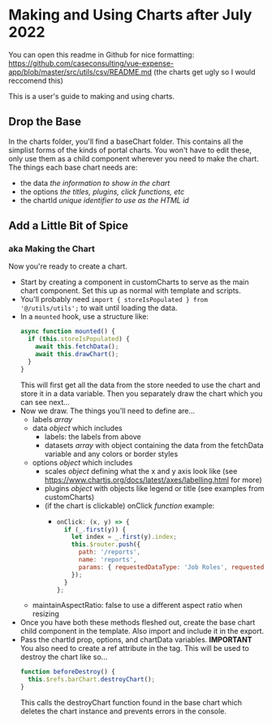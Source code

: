 # Making and Using Charts after July 2022

You can open this readme in Github for nice formatting: https://github.com/caseconsulting/vue-expense-app/blob/master/src/utils/csv/README.md
(the charts get ugly so I would reccomend this)

This is a user's guide to making and using charts.

## Drop the Base

In the charts folder, you'll find a baseChart folder. This contains all the simplist forms of the kinds of portal charts. You won't have to edit these, only use them as a child component wherever you need to make the chart. The things each base chart needs are:

- the data _the information to show in the chart_
- the options _the titles, plugins, click functions, etc_
- the chartId _unique identifier to use as the HTML id_

## Add a Little Bit of Spice

### aka Making the Chart

Now you're ready to create a chart.

- Start by creating a component in customCharts to serve as the main chart component. Set this up as normal with template and scripts.
- You'll probably need `import { storeIsPopulated } from '@/utils/utils';` to wait until loading the data.
- In a `mounted` hook, use a structure like:
  ```javascript
  async function mounted() {
    if (this.storeIsPopulated) {
      await this.fetchData();
      await this.drawChart();
    }
  }
  ```
  This will first get all the data from the store needed to use the chart and store it in a data variable. Then you separately draw the chart which you can see next...
- Now we draw. The things you'll need to define are...
  - labels _array_
  - data _object_ which includes
    - labels: the labels from above
    - datasets _array_ with object containing the data from the fetchData variable and any colors or border styles
  - options _object_ which includes
    - scales _object_ defining what the x and y axis look like (see https://www.chartjs.org/docs/latest/axes/labelling.html for more)
    - plugins _object_ with objects like legend or title (see examples from customCharts)
    - (if the chart is clickable) onClick _function_ example:
      - ```javascript
        onClick: (x, y) => {
          if (_.first(y)) {
            let index = _.first(y).index;
            this.$router.push({
              path: '/reports',
              name: 'reports',
              params: { requestedDataType: 'Job Roles', requestedFilter: this.chartData.labels[index] }
            });
          }
        };
        ```
  - maintainAspectRatio: false to use a different aspect ratio when resizing
- Once you have both these methods fleshed out, create the base chart child component in the template. Also import and include it in the export.
- Pass the chartId prop, options, and chartData variables. **IMPORTANT** You also need to create a ref attribute in the tag. This will be used to destroy the chart like so...
  ```javascript
  function beforeDestroy() {
    this.$refs.barChart.destroyChart();
  }
  ```
  This calls the destroyChart function found in the base chart which deletes the chart instance and prevents errors in the console.
